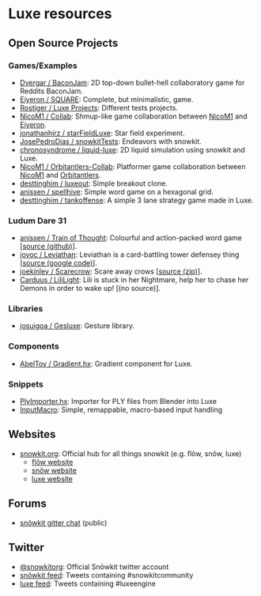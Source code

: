 # Luxe resources


## Open Source Projects

### Games/Examples
* [Dvergar / BaconJam](https://github.com/Dvergar/BaconJam): 2D top-down bullet-hell collaboratory game for Reddits BaconJam. 
* [Eiyeron / SQUARE](https://github.com/Eiyeron/-SQUARE-): Complete, but minimalistic, game.
* [Rostiger / Luxe Projects](https://github.com/Rostiger/Luxe_Projects): Different tests projects.
* [NicoM1 / Collab](https://github.com/NicoM1/Collab): Shmup-like game collaboration between [NicoM1](https://github.com/NicoM1) and [Eiyeron](https://github.com/Eiyeron).
* [jonathanhirz / starFieldLuxe](https://github.com/jonathanhirz/starFieldLuxe): Star field experiment.
* [JosePedroDias / snowkitTests](https://github.com/JosePedroDias/snowkitTests): Endeavors with snowkit.
* [chronosyndrome / liquid-luxe](https://github.com/chronosyndrome/liquid-luxe): 2D liquid simulation using snowkit and Luxe.
* [NicoM1 / Orbitantlers-Collab](https://github.com/NicoM1/Orbitantlers-Collab): Platformer game collaboration between [NicoM1](https://github.com/NicoM1) and [Orbitantlers](https://github.com/Absurditure).
* [desttinghim / luxeout](https://github.com/desttinghim/luxeout): Simple breakout clone.
* [anissen / spellhive](https://github.com/anissen/spellhive): Simple word game on a hexagonal grid.
* [desttinghim / tankoffense](https://github.com/desttinghim/tankoffense): A simple 3 lane strategy game made in Luxe.

### Ludum Dare 31
* [anissen / Train of Thought](http://ludumdare.com/compo/ludum-dare-31/?action=preview&uid=30512): Colourful and action-packed word game [[source (github)](https://github.com/anissen/ld31)].
* [jovoc / Leviathan](http://ludumdare.com/compo/ludum-dare-31/?action=preview&uid=34): Leviathan is a card-battling tower defensey thing [[source (google code)](https://code.google.com/p/ld48jovoc/source/browse/#svn%2Fld31_onescreen%2Fsrc)].
* [joekinley / Scarecrow](http://ludumdare.com/compo/ludum-dare-31/?action=preview&uid=3012): Scare away crows [[source (zip)](http://www.elcoino.de/LD31src.zip)].
* [Carduus / LiliLight](http://ludumdare.com/compo/ludum-dare-31/?action=preview&uid=7279): Lili is stuck in her Nightmare, help her to chase her Demons in order to wake up! [(no source)].

### Libraries
* [josuigoa / Gesluxe](https://github.com/josuigoa/Gesluxe): Gesture library.

### Components
* [AbelToy / Gradient.hx](https://gist.github.com/AbelToy/6e28392bc0bec79876d5): Gradient component for Luxe.

### Snippets
* [PlyImporter.hx](https://gist.github.com/KeyMaster-/247fee525cf73d086dc3): Importer for PLY files from Blender into Luxe
* [InputMacro](https://github.com/NicoM1/InputMacro): Simple, remappable, macro-based input handling

## Websites
* [snowkit.org](http://snowkit.org): Official hub for all things snowkit (e.g. flõw, snõw, luxe)
  * [flõw website](http://underscorediscovery.github.io/flow/)
  * [snõw website](http://underscorediscovery.github.io/snow/)
  * [luxe website](http://luxeengine.com/)

## Forums
<!-- * [snõwkit slack chat](https://underscorediscovery.slack.com/) (membership required) -->
* [snõwkit gitter chat](https://gitter.im/snowkit/public) (public)

## Twitter
* [@snowkitorg](https://twitter.com/snowkitorg): Official Snõwkit twitter account
* [snõwkit feed](https://twitter.com/hashtag/snowkitcommunity?f=realtime): Tweets containing #snowkitcommunity
* [luxe feed](https://twitter.com/hashtag/luxeengine?f=realtime): Tweets containing #luxeengine

<!--
## People
* Sven Bergström: Creator of snõwkit, flõw, snõw and luxe.
 * Twitter: @__underscorediscovery
 * GitHub: @__underscorediscovery
 -->